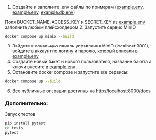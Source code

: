 1. Создайте и заполните .env файлы по примерам ([example.env](app%2Fexample.env), [example.env](media_app%2Fexample.env), [example.db.env](app%2Fexample.db.env))

Поля BUCKET_NAME, ACCESS_KEY и SECRET_KEY из [example.env](media_app%2Fexample.env) заполните любым плейсхолдером
2. Запустите сервис MinIO

```bash
docker compose up minio --build
```
3. Зайдите в локальную панель управления MinIO (localhost:9001), войдите в аккаунт по логину и паролю, который вписали в [example.env](media_app%2Fexample.env)
4. Создайте новый бакет и нового пользователя, название бакета а ключи внесите в [example.env](media_app%2Fexample.env)
5. Остановите docker compose и запустите все сервисы:

```bash
docker compose up --build
```

6. Все публичные операции доступны на http://localhost:8000/docs

### Дополнительно:

Запуск тестов

```bash
pip install pytest
cd tests
pytest
```